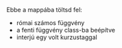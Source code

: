 Ebbe a mappába töltsd fel:
- római számos függvény
- a fenti függvény class-ba beépítve
- interjú egy volt kurzustaggal
